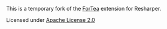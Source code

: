 This is a temporary fork of the <a href="https://github.com/MrJul/ForTea/"> ForTea</a> extension for Resharper. 


Licensed under [Apache License 2.0](http://www.apache.org/licenses/LICENSE-2.0)
